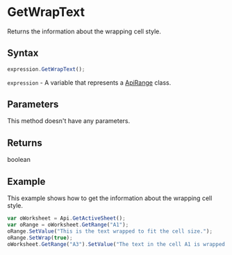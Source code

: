 # GetWrapText

Returns the information about the wrapping cell style.

## Syntax

```javascript
expression.GetWrapText();
```

`expression` - A variable that represents a [ApiRange](../ApiRange.md) class.

## Parameters

This method doesn't have any parameters.

## Returns

boolean

## Example

This example shows how to get the information about the wrapping cell style.

```javascript editor-xlsx
var oWorksheet = Api.GetActiveSheet();
var oRange = oWorksheet.GetRange("A1");
oRange.SetValue("This is the text wrapped to fit the cell size.");
oRange.SetWrap(true);
oWorksheet.GetRange("A3").SetValue("The text in the cell A1 is wrapped: " + oRange.GetWrapText());
```
